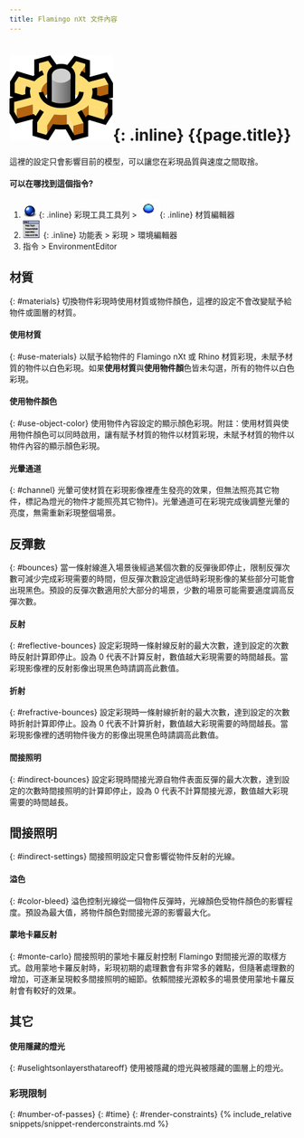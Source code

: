 ```yaml
---
title: Flamingo nXt 文件內容
---
```



# ![images/options.svg](images/options.svg){: .inline} {{page.title}}
這裡的設定只會影響目前的模型，可以讓您在彩現品質與速度之間取捨。

#### 可以在哪找到這個指令?
<!-- These locations are not correct.  They need to be updated. -->

 1. ![images/icon-render.png](images/icon-render.png){: .inline} 彩現工具工具列 > ![images/environments.png](images/environments.png){: .inline} 材質編輯器
 1. ![images/menuicon.png](images/menuicon.png){: .inline} 功能表 > 彩現 > 環境編輯器
 1. 指令 > EnvironmentEditor

## 材質
{: #materials}
切換物件彩現時使用材質或物件顏色，這裡的設定不會改變賦予給物件或圖層的材質。

#### 使用材質
{: #use-materials}
以賦予給物件的 Flamingo nXt 或 Rhino 材質彩現，未賦予材質的物件以白色彩現。如果**使用材質**與**使用物件顏**色皆未勾選，所有的物件以白色彩現。

#### 使用物件顏色
{: #use-object-color}
使用物件內容設定的顯示顏色彩現。附註：使用材質與使用物件顏色可以同時啟用，讓有賦予材質的物件以材質彩現，未賦予材質的物件以物件內容的顯示顏色彩現。

#### 光暈通道
{: #channel}
光暈可使材質在彩現影像裡產生發亮的效果，但無法照亮其它物件，標記為燈光的物件才能照亮其它物件)。光暈通道可在彩現完成後調整光暈的亮度，無需重新彩現整個場景。

## 反彈數
{: #bounces}
當一條射線進入場景後經過某個次數的反彈後即停止，限制反彈次數可減少完成彩現需要的時間，但反彈次數設定過低時彩現影像的某些部分可能會出現黑色。預設的反彈次數適用於大部分的場景，少數的場景可能需要適度調高反彈次數。

#### 反射
{: #reflective-bounces}
設定彩現時一條射線反射的最大次數，達到設定的次數時反射計算即停止。設為 0 代表不計算反射，數值越大彩現需要的時間越長。當彩現影像裡的反射影像出現黑色時請調高此數值。

#### 折射
{: #refractive-bounces}
設定彩現時一條射線折射的最大次數，達到設定的次數時折射計算即停止。設為 0 代表不計算折射，數值越大彩現需要的時間越長。當彩現影像裡的透明物件後方的影像出現黑色時請調高此數值。

#### 間接照明
{: #indirect-bounces}
設定彩現時間接光源自物件表面反彈的最大次數，達到設定的次數時間接照明的計算即停止，設為 0 代表不計算間接光源，數值越大彩現需要的時間越長。

## 間接照明
{: #indirect-settings}
間接照明設定只會影響從物件反射的光線。

#### 溢色
{: #color-bleed}
溢色控制光線從一個物件反彈時，光線顏色受物件顏色的影響程度。預設為最大值，將物件顏色對間接光源的影響最大化。  

#### 蒙地卡羅反射
{: #monte-carlo}
間接照明的蒙地卡羅反射控制 Flamingo 對間接光源的取樣方式。啟用蒙地卡羅反射時，彩現初期的處理數會有非常多的雜點，但隨著處理數的增加，可逐漸呈現較多間接照明的細節。依賴間接光源較多的場景使用蒙地卡羅反射會有較好的效果。

## 其它

#### 使用隱藏的燈光
{: #uselightsonlayersthatareoff}
使用被隱藏的燈光與被隱藏的圖層上的燈光。

### 彩現限制
{: #number-of-passes}
{: #time}
{: #render-constraints}
{% include_relative snippets/snippet-renderconstraints.md %}
